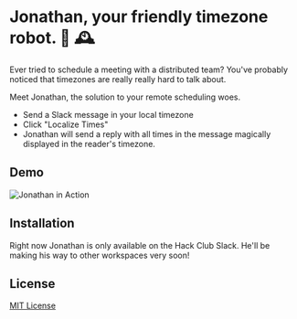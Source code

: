 # Jonathan, your friendly timezone robot. 🤖 🕰 

Ever tried to schedule a meeting with a distributed team? You've probably noticed that timezones are really really hard to talk about.

Meet Jonathan, the solution to your remote scheduling woes.

- Send a Slack message in your local timezone
- Click "Localize Times"
- Jonathan will send a reply with all times in the message magically displayed in the reader's timezone.

## Demo

![Jonathan in Action](https://imgur.com/6xVFGYW.png)

## Installation

Right now Jonathan is only available on the Hack Club Slack. He'll be making his way to other workspaces very soon!

## License

[MIT License](/LICENSE)
